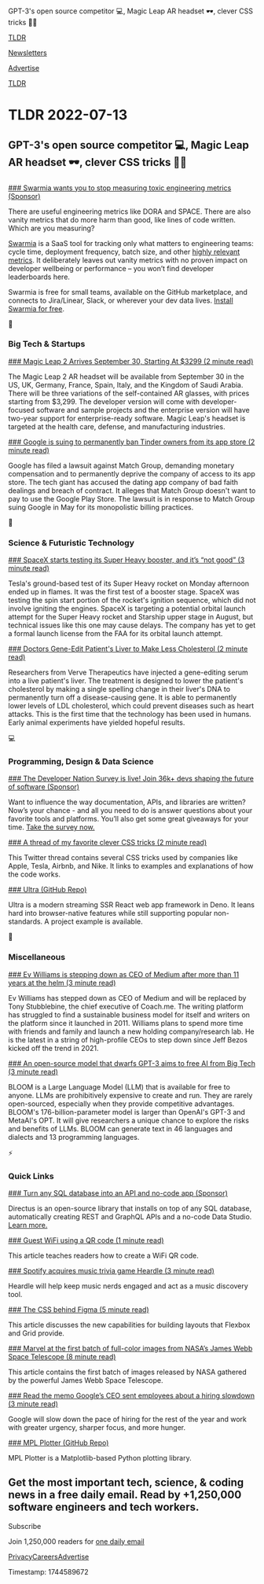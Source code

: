 GPT-3's open source competitor 💻, Magic Leap AR headset 🕶, clever CSS tricks 👨‍💻

[TLDR](/)

[Newsletters](/newsletters)

[Advertise](https://advertise.tldr.tech/)

[TLDR](/)

# TLDR 2022-07-13

## GPT-3's open source competitor 💻, Magic Leap AR headset 🕶, clever CSS tricks 👨‍💻

### 

[### Swarmia wants you to stop measuring toxic engineering metrics (Sponsor)](https://swarmia.co/3awcctw)

There are useful engineering metrics like DORA and SPACE. There are also vanity metrics that do more harm than good, like lines of code written. Which are you measuring?

[Swarmia](https://swarmia.co/3AwCCTw) is a SaaS tool for tracking only what matters to engineering teams: cycle time, deployment frequency, batch size, and other [highly relevant metrics](https://swarmia.co/3AwCCTw). It deliberately leaves out vanity metrics with no proven impact on developer wellbeing or performance – you won’t find developer leaderboards here.

Swarmia is free for small teams, available on the GitHub marketplace, and connects to Jira/Linear, Slack, or wherever your dev data lives. [Install Swarmia for free](https://swarmia.co/3AwCCTw).

📱

### Big Tech & Startups

[### Magic Leap 2 Arrives September 30, Starting At $3299 (2 minute read)](https://www.cnet.com/tech/computing/magic-leap-2-arrives-september-30-starting-at-3299/?utm_source=tldrnewsletter)

The Magic Leap 2 AR headset will be available from September 30 in the US, UK, Germany, France, Spain, Italy, and the Kingdom of Saudi Arabia. There will be three variations of the self-contained AR glasses, with prices starting from $3,299. The developer version will come with developer-focused software and sample projects and the enterprise version will have two-year support for enterprise-ready software. Magic Leap's headset is targeted at the health care, defense, and manufacturing industries.

[### Google is suing to permanently ban Tinder owners from its app store (2 minute read)](https://www.gizchina.com/2022/07/12/google-is-suing-to-permanently-ban-tinder-owners-from-its-app-store/?utm_source=tldrnewsletter)

Google has filed a lawsuit against Match Group, demanding monetary compensation and to permanently deprive the company of access to its app store. The tech giant has accused the dating app company of bad faith dealings and breach of contract. It alleges that Match Group doesn't want to pay to use the Google Play Store. The lawsuit is in response to Match Group suing Google in May for its monopolistic billing practices.

🚀

### Science & Futuristic Technology

[### SpaceX starts testing its Super Heavy booster, and it’s “not good” (3 minute read)](https://arstechnica.com/science/2022/07/spacex-starts-testing-its-super-heavy-booster-and-its-not-good/?utm_source=tldrnewsletter)

Tesla's ground-based test of its Super Heavy rocket on Monday afternoon ended up in flames. It was the first test of a booster stage. SpaceX was testing the spin start portion of the rocket's ignition sequence, which did not involve igniting the engines. SpaceX is targeting a potential orbital launch attempt for the Super Heavy rocket and Starship upper stage in August, but technical issues like this one may cause delays. The company has yet to get a formal launch license from the FAA for its orbital launch attempt.

[### Doctors Gene-Edit Patient's Liver to Make Less Cholesterol (2 minute read)](https://futurism.com/neoscope/doctors-gene-edit-less-cholesterol?utm_source=tldrnewsletter)

Researchers from Verve Therapeutics have injected a gene-editing serum into a live patient's liver. The treatment is designed to lower the patient's cholesterol by making a single spelling change in their liver's DNA to permanently turn off a disease-causing gene. It is able to permanently lower levels of LDL cholesterol, which could prevent diseases such as heart attacks. This is the first time that the technology has been used in humans. Early animal experiments have yielded hopeful results.

💻

### Programming, Design & Data Science

[### The Developer Nation Survey is live! Join 36k+ devs shaping the future of software (Sponsor)](https://www.developereconomics.net/?member_id=tldr&amp;utm_medium=nl_week2)

Want to influence the way documentation, APIs, and libraries are written? Now’s your chance - and all you need to do is answer questions about your favorite tools and platforms. You’ll also get some great giveaways for your time. [Take the survey now.](https://www.developereconomics.net/?member_id=tldr&utm_medium=nl_week2)

[### A thread of my favorite clever CSS tricks (2 minute read)](https://threadreaderapp.com/steve8708/status/1546657470604382208?s=20&amp;t=s6ofzc9jfti56fnsjtmmpq)

This Twitter thread contains several CSS tricks used by companies like Apple, Tesla, Airbnb, and Nike. It links to examples and explanations of how the code works.

[### Ultra (GitHub Repo)](https://github.com/exhibitionist-digital/ultra?utm_source=tldrnewsletter)

Ultra is a modern streaming SSR React web app framework in Deno. It leans hard into browser-native features while still supporting popular non-standards. A project example is available.

🎁

### Miscellaneous

[### Ev Williams is stepping down as CEO of Medium after more than 11 years at the helm (3 minute read)](https://techcrunch.com/2022/07/12/ev-williams-is-stepping-down-as-ceo-of-medium-after-more-than-11-years-at-the-helm/?utm_source=tldrnewsletter)

Ev Williams has stepped down as CEO of Medium and will be replaced by Tony Stubblebine, the chief executive of Coach.me. The writing platform has struggled to find a sustainable business model for itself and writers on the platform since it launched in 2011. Williams plans to spend more time with friends and family and launch a new holding company/research lab. He is the latest in a string of high-profile CEOs to step down since Jeff Bezos kicked off the trend in 2021.

[### An open-source model that dwarfs GPT-3 aims to free AI from Big Tech (3 minute read)](https://thenextweb.com/news/bloom-new-open-source-ai-model-bigger-than-gpt-3-large-language-model-llm?utm_source=tldrnewsletter)

BLOOM is a Large Language Model (LLM) that is available for free to anyone. LLMs are prohibitively expensive to create and run. They are rarely open-sourced, especially when they provide competitive advantages. BLOOM's 176-billion-parameter model is larger than OpenAI's GPT-3 and MetaAI's OPT. It will give researchers a unique chance to explore the risks and benefits of LLMs. BLOOM can generate text in 46 languages and dialects and 13 programming languages.

⚡

### Quick Links

[### Turn any SQL database into an API and no-code app (Sponsor)](https://directus.io/?utm_campaign=tldr%20newsletter&amp;utm_source=email&amp;utm_content=july13)

Directus is an open-source library that installs on top of any SQL database, automatically creating REST and GraphQL APIs and a no-code Data Studio. [Learn more.](https://directus.io/?utm_campaign=TLDR%20Newsletter&utm_source=email&utm_content=July13)

[### Guest WiFi using a QR code (1 minute read)](https://blog.jgc.org/2022/07/guest-wifi-using-qr-code.html?utm_source=tldrnewsletter)

This article teaches readers how to create a WiFi QR code.

[### Spotify acquires music trivia game Heardle (3 minute read)](https://www.theverge.com/2022/7/12/23205078/spotify-heardle-acquisition-music-discovery-wordle-game?scrolla=5eb6d68b7fedc32c19ef33b4?utm_source=tldrnewsletter)

Heardle will help keep music nerds engaged and act as a music discovery tool.

[### The CSS behind Figma (5 minute read)](https://ishadeed.com/article/figma-css/?utm_source=tldrnewsletter)

This article discusses the new capabilities for building layouts that Flexbox and Grid provide.

[### Marvel at the first batch of full-color images from NASA’s James Webb Space Telescope (8 minute read)](https://www.theverge.com/2022/7/12/23203307/jwst-first-full-color-images-nasa-reveal?utm_source=tldrnewsletter)

This article contains the first batch of images released by NASA gathered by the powerful James Webb Space Telescope.

[### Read the memo Google’s CEO sent employees about a hiring slowdown (3 minute read)](https://www.theverge.com/2022/7/12/23206113/google-ceo-sundar-pichai-memo-hiring-slowdown-2022?utm_source=tldrnewsletter)

Google will slow down the pace of hiring for the rest of the year and work with greater urgency, sharper focus, and more hunger.

[### MPL Plotter (GitHub Repo)](https://github.com/alopezrivera/mpl_plotter?utm_source=tldrnewsletter)

MPL Plotter is a Matplotlib-based Python plotting library.

## Get the most important tech, science, & coding news in a free daily email. Read by +1,250,000 software engineers and tech workers.

Subscribe

Join 1,250,000 readers for [one daily email](/api/latest/tech)

[Privacy](/privacy)[Careers](https://jobs.ashbyhq.com/tldr.tech)[Advertise](/tech/advertise)

Timestamp: 1744589672